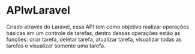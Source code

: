 # APIwLaravel

Criado através do Laravel, essa API tem como objetivo realizar operações básicas em um controle de tarefas, dentro dessas operações estão as funções: criar tarefa, deletar tarefa, atualizar tarefa, visualizar todas as tarefas e visualizar somente uma tarefa.

